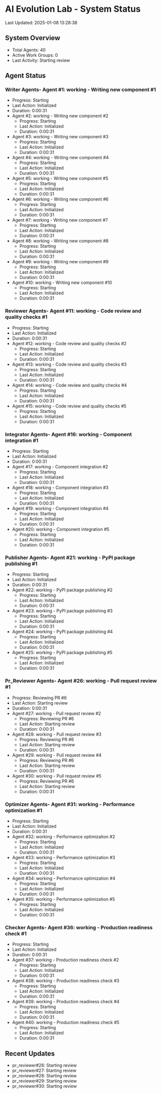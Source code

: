 # AI Evolution Lab - System Status
Last Updated: 2025-01-08 13:28:38

## System Overview
- Total Agents: 40
- Active Work Groups: 0
- Last Activity: Starting review

## Agent Status

### Writer Agents- Agent #1: working - Writing new component #1
  - Progress: Starting
  - Last Action: Initialized
  - Duration: 0:00:31
- Agent #2: working - Writing new component #2
  - Progress: Starting
  - Last Action: Initialized
  - Duration: 0:00:31
- Agent #3: working - Writing new component #3
  - Progress: Starting
  - Last Action: Initialized
  - Duration: 0:00:31
- Agent #4: working - Writing new component #4
  - Progress: Starting
  - Last Action: Initialized
  - Duration: 0:00:31
- Agent #5: working - Writing new component #5
  - Progress: Starting
  - Last Action: Initialized
  - Duration: 0:00:31
- Agent #6: working - Writing new component #6
  - Progress: Starting
  - Last Action: Initialized
  - Duration: 0:00:31
- Agent #7: working - Writing new component #7
  - Progress: Starting
  - Last Action: Initialized
  - Duration: 0:00:31
- Agent #8: working - Writing new component #8
  - Progress: Starting
  - Last Action: Initialized
  - Duration: 0:00:31
- Agent #9: working - Writing new component #9
  - Progress: Starting
  - Last Action: Initialized
  - Duration: 0:00:31
- Agent #10: working - Writing new component #10
  - Progress: Starting
  - Last Action: Initialized
  - Duration: 0:00:31

### Reviewer Agents- Agent #11: working - Code review and quality checks #1
  - Progress: Starting
  - Last Action: Initialized
  - Duration: 0:00:31
- Agent #12: working - Code review and quality checks #2
  - Progress: Starting
  - Last Action: Initialized
  - Duration: 0:00:31
- Agent #13: working - Code review and quality checks #3
  - Progress: Starting
  - Last Action: Initialized
  - Duration: 0:00:31
- Agent #14: working - Code review and quality checks #4
  - Progress: Starting
  - Last Action: Initialized
  - Duration: 0:00:31
- Agent #15: working - Code review and quality checks #5
  - Progress: Starting
  - Last Action: Initialized
  - Duration: 0:00:31

### Integrator Agents- Agent #16: working - Component integration #1
  - Progress: Starting
  - Last Action: Initialized
  - Duration: 0:00:31
- Agent #17: working - Component integration #2
  - Progress: Starting
  - Last Action: Initialized
  - Duration: 0:00:31
- Agent #18: working - Component integration #3
  - Progress: Starting
  - Last Action: Initialized
  - Duration: 0:00:31
- Agent #19: working - Component integration #4
  - Progress: Starting
  - Last Action: Initialized
  - Duration: 0:00:31
- Agent #20: working - Component integration #5
  - Progress: Starting
  - Last Action: Initialized
  - Duration: 0:00:31

### Publisher Agents- Agent #21: working - PyPI package publishing #1
  - Progress: Starting
  - Last Action: Initialized
  - Duration: 0:00:31
- Agent #22: working - PyPI package publishing #2
  - Progress: Starting
  - Last Action: Initialized
  - Duration: 0:00:31
- Agent #23: working - PyPI package publishing #3
  - Progress: Starting
  - Last Action: Initialized
  - Duration: 0:00:31
- Agent #24: working - PyPI package publishing #4
  - Progress: Starting
  - Last Action: Initialized
  - Duration: 0:00:31
- Agent #25: working - PyPI package publishing #5
  - Progress: Starting
  - Last Action: Initialized
  - Duration: 0:00:31

### Pr_Reviewer Agents- Agent #26: working - Pull request review #1
  - Progress: Reviewing PR #6
  - Last Action: Starting review
  - Duration: 0:00:31
- Agent #27: working - Pull request review #2
  - Progress: Reviewing PR #6
  - Last Action: Starting review
  - Duration: 0:00:31
- Agent #28: working - Pull request review #3
  - Progress: Reviewing PR #6
  - Last Action: Starting review
  - Duration: 0:00:31
- Agent #29: working - Pull request review #4
  - Progress: Reviewing PR #6
  - Last Action: Starting review
  - Duration: 0:00:31
- Agent #30: working - Pull request review #5
  - Progress: Reviewing PR #6
  - Last Action: Starting review
  - Duration: 0:00:31

### Optimizer Agents- Agent #31: working - Performance optimization #1
  - Progress: Starting
  - Last Action: Initialized
  - Duration: 0:00:31
- Agent #32: working - Performance optimization #2
  - Progress: Starting
  - Last Action: Initialized
  - Duration: 0:00:31
- Agent #33: working - Performance optimization #3
  - Progress: Starting
  - Last Action: Initialized
  - Duration: 0:00:31
- Agent #34: working - Performance optimization #4
  - Progress: Starting
  - Last Action: Initialized
  - Duration: 0:00:31
- Agent #35: working - Performance optimization #5
  - Progress: Starting
  - Last Action: Initialized
  - Duration: 0:00:31

### Checker Agents- Agent #36: working - Production readiness check #1
  - Progress: Starting
  - Last Action: Initialized
  - Duration: 0:00:31
- Agent #37: working - Production readiness check #2
  - Progress: Starting
  - Last Action: Initialized
  - Duration: 0:00:31
- Agent #38: working - Production readiness check #3
  - Progress: Starting
  - Last Action: Initialized
  - Duration: 0:00:31
- Agent #39: working - Production readiness check #4
  - Progress: Starting
  - Last Action: Initialized
  - Duration: 0:00:31
- Agent #40: working - Production readiness check #5
  - Progress: Starting
  - Last Action: Initialized
  - Duration: 0:00:31


## Recent Updates
- pr_reviewer#26: Starting review
- pr_reviewer#27: Starting review
- pr_reviewer#28: Starting review
- pr_reviewer#29: Starting review
- pr_reviewer#30: Starting review
